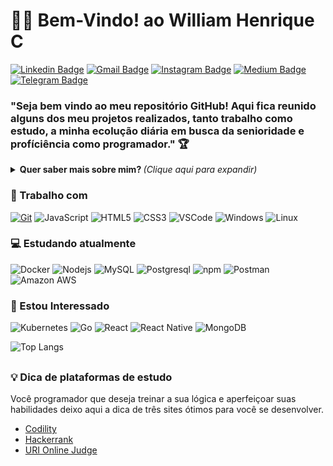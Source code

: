 

<!--
### Hi there 👋
**williamWHC/williamWHC** is a ✨ _special_ ✨ repository because its `README.md` (this file) appears on your GitHub profile.

Here are some ideas to get you started:

- 🔭 I’m currently working on ...
- 🌱 I’m currently learning ...
- 👯 I’m looking to collaborate on ...
- 🤔 I’m looking for help with ...
- 💬 Ask me about ...
- 📫 How to reach me: ...
- 😄 Pronouns: ...
- ⚡ Fun fact: ...
-->

<h1>
<g-emoji class="g-emoji" alias="man_technologist" fallback-src="https://github.githubassets.com/images/icons/emoji/unicode/1f468-1f4bb.png">👨&zwj;💻</g-emoji>
 Bem-Vindo! ao William Henrique C
</h1>

<!--Aqui entra Linkdin / Hotmail ou Gmail/ Instagram/  Youtube / Twitch -->
[![Linkedin Badge](https://img.shields.io/badge/-William-blue?style=flat-square&logo=Linkedin&logoColor=white&link=https://www.linkedin.com/in/william-henrique-cirino-451704122/)](https://www.linkedin.com/in/william-henrique-cirino-451704122/)
[![Gmail Badge](https://img.shields.io/badge/-williamhenriquecirino@hotmail.com-c14438?style=flat-square&logo=Gmail&logoColor=white&link=mailto:williamhenriquecirino@gmail.com)](mailto:williamhenriquecirino@gmail.com)
[![Instagram Badge](https://img.shields.io/badge/-william-a43b9d?style=flat-square&logo=Instagram&logoColor=white&link=https://www.instagram.com/williamhenriquecirino/)](https://www.instagram.com/williamhenriquecirino/)
[![Medium Badge](https://img.shields.io/badge/-william-black?style=flat-square&labelColor=black&logo=medium&logoColor=white&link=https://medium.com/)](https://medium.com/)
[![Telegram Badge](https://img.shields.io/badge/-Telegram-1ca0f1?style=flat-square&labelColor=1ca0f1&logo=telegram&logoColor=white&link=https://t.me//)](https://t.me//)

<!--Texto Rapido-->
<h3>
  "Seja bem vindo ao meu repositório GitHub! Aqui fica reunido alguns dos meu projetos realizados, tanto trabalho como estudo, a minha ecolução diária em busca da senioridade e profíciência como programador."
  <g-emoji class="g-emoji" alias="trophy" fallback-src="https://github.githubassets.com/images/icons/emoji/unicode/1f3c6.png">🏆</g-emoji>
</h3>

<!--Mais sobre mim-->
<details>
<summary> <b> Quer saber mais sobre mim? </b> <i>(Clique aqui para expandir)</i> </summary>
<h3><a id="user-content--sobre-mim" class="anchor" aria-hidden="true" href="#-sobre-mim"><svg class="octicon octicon-link" viewBox="0 0 16 16" version="1.1" width="16" height="16" aria-hidden="true"><path fill-rule="evenodd" d="M7.775 3.275a.75.75 0 001.06 1.06l1.25-1.25a2 2 0 112.83 2.83l-2.5 2.5a2 2 0 01-2.83 0 .75.75 0 00-1.06 1.06 3.5 3.5 0 004.95 0l2.5-2.5a3.5 3.5 0 00-4.95-4.95l-1.25 1.25zm-4.69 9.64a2 2 0 010-2.83l2.5-2.5a2 2 0 012.83 0 .75.75 0 001.06-1.06 3.5 3.5 0 00-4.95 0l-2.5 2.5a3.5 3.5 0 004.95 4.95l1.25-1.25a.75.75 0 00-1.06-1.06l-1.25 1.25a2 2 0 01-2.83 0z"></path></svg></a><g-emoji class="g-emoji" alias="book" fallback-src="https://github.githubassets.com/images/icons/emoji/unicode/1f4d6.png">📖</g-emoji> Sobre mim</h3>
<p>
  Sou desenvolvedor fullstack, comecei minha jornada profissional ingressando na faculdade de Sistemas de Informação em 2018, atualmente estou trabalhando em projetos das squad de automações do Itaú Unibanco, Desenvolvendo aplicações para facilitar e automatizar os processos interno da empresa.
  </p>
<p>
  Meu hobby é pescar, sair com a familia e filhos e tenho conhecimentos em vendas, gosto de atuar tanto front-end como back-end também, por isso me considero fullstack porque consigo passar por todos esses processos, gosto de DevOps também utilizando a AWS. Sou muito curioso, e gosto de ler muitos livros de programação.
  </p>
<p>
  Hoje estou estudando para evoluir minhas habilidades e ser capaz de criar soluções que auxiliem as empresas a automatizar seus processos, E atrair mais clientes e fidelizarem clientes, através de sistemas, aplicativos, web sites otimizados com SEO, campanhas e captação de leads. Acredito que a união da tecnologia com o marketing e a arte, cria um sistema diferenciado que proporciona uma experiência rica para os usuários.
Minha jornada diária é adquirir os conhecimentos necessários, colocar a mão na massa para criar essas soluções para as pessoas e me divertir no processo.
 <!--Estatistica Aqui-->
![Anurag's github stats](https://github-readme-stats.vercel.app/api?username=william&show_icons=true&theme=dracula)
<p>Obs: utilizo a ferramenta da IBM RTC pra fazer o merge dos projetos atuais no trabalho.</p>
  </p>
</details>



<h3>
<g-emoji class="g-emoji" alias="briefcase" fallback-src="https://github.githubassets.com/images/icons/emoji/unicode/1f4bc.png">💼</g-emoji>
Trabalho com
</h3>
<!--skill-->
<p>

<a target="_blank" rel="noopener noreferrer" href="https://camo.githubusercontent.com/561f3d4fd727fcca82984c91a65eca069ff34a435072158f6947c4ca52370eae/68747470733a2f2f696d672e736869656c64732e696f2f62616467652f2d4769742d4630353033323f7374796c653d666c61742d737175617265266c6f676f3d676974266c6f676f436f6c6f723d7768697465"><img src="https://camo.githubusercontent.com/561f3d4fd727fcca82984c91a65eca069ff34a435072158f6947c4ca52370eae/68747470733a2f2f696d672e736869656c64732e696f2f62616467652f2d4769742d4630353033323f7374796c653d666c61742d737175617265266c6f676f3d676974266c6f676f436f6c6f723d7768697465" alt="Git" data-canonical-src="https://img.shields.io/badge/-Git-F05032?style=flat-square&amp;logo=git&amp;logoColor=white" style="max-width:100%;"></a>
![JavaScript](https://img.shields.io/badge/-JavaScript-F7B93E?style=flat-square&logo=javascript&logoColor=fff)
![HTML5](https://img.shields.io/badge/-HTML5-E34F26?style=flat-square&logo=html5&logoColor=white)
![CSS3](https://img.shields.io/badge/-CSS3-549FDE?style=flat-square&logo=css3&logoColor=white)
![VSCode](https://img.shields.io/badge/-VSCode-0085D1?style=flat-square&logo=visual-studio-code&logoColor=white)
![Windows](https://img.shields.io/badge/-Windows-00ADEF?style=flat-square&logo=windows&logoColor=white)
![Linux](https://img.shields.io/badge/-Linux-16C60C?style=flat-square&logo=linux&logoColor=white)


<h3>
  <g-emoji class="g-emoji" alias="computer" fallback-src="https://github.githubassets.com/images/icons/emoji/unicode/1f4bb.png">💻</g-emoji>
  Estudando atualmente
</h3>
<!--skill-->
<p>
        
![Docker](https://img.shields.io/badge/-Docker-46a2f1?style=flat-square&logo=docker&logoColor=white)
![Nodejs](https://img.shields.io/badge/-Node.js-43853d?style=flat-square&logo=Node.js&logoColor=white)
![MySQL](https://img.shields.io/badge/-MySQL-00758F?style=flat-square&logo=mysql&logoColor=white)
![Postgresql](https://img.shields.io/badge/-Postgresql-32648D?style=flat-square&logo=postgresql&logoColor=white)
![npm](https://img.shields.io/badge/-NPM-CB3837?style=flat-square&logo=npm&logoColor=white)
![Postman](https://img.shields.io/badge/-Postman-FD602F?style=flat-square&logo=postman&logoColor=white)
![Amazon AWS](https://img.shields.io/badge/Amazon%20Web%20Services-222E3C?style=flat-square&logo=amazon-aws&logoColor=F89500)
</p>
  <h3>
<g-emoji class="g-emoji" alias="eyes" fallback-src="https://github.githubassets.com/images/icons/emoji/unicode/1f440.png">👀</g-emoji>
Estou Interessado
  </h3>
<!--skill-->
<p>
  
![Kubernetes](https://img.shields.io/badge/-Kubernetes-316AE0?style=flat-square&logo=kubernetes&logoColor=white)
![Go](https://img.shields.io/badge/-Go-69d7e2?style=flat-square&logo=go&logoColor=white)
![React](https://img.shields.io/badge/-React.js-45b8d8?style=flat-square&logo=react&logoColor=white)
![React Native](https://img.shields.io/badge/-React%20Native-45b8d8?style=flat-square&logo=react&logoColor=white)
![MongoDB](https://img.shields.io/badge/-MongoDB-13aa52?style=flat-square&logo=mongodb&logoColor=white)


</p>

<!--Most Used Languages-->
<p>
  
![Top Langs](https://github-readme-stats.vercel.app/api/top-langs/?username=williamWHC&layout=compact)
</p>
<h2></h2>

<h3>
<g-emoji class="g-emoji" alias="bulb" fallback-src="https://github.githubassets.com/images/icons/emoji/unicode/1f4a1.png">💡</g-emoji>
  Dica de plataformas de estudo
</h3>
<p>
  Você programador que deseja treinar a sua lógica e aperfeiçoar suas habilidades deixo aqui a dica de três sites ótimos para você se desenvolver.
</p>

<ul>
  <li>
    <a href="https://app.codility.com/programmers/" rel="nofollow">Codility</a>
  </li>
  <li>
    <a href="https://www.hackerrank.com/" rel="nofollow">Hackerrank</a>
  </li>
  <li>
    <a href="https://www.urionlinejudge.com.br/judge/en/login" rel="nofollow">URI Online Judge</a>
  </li>
</ul> 
